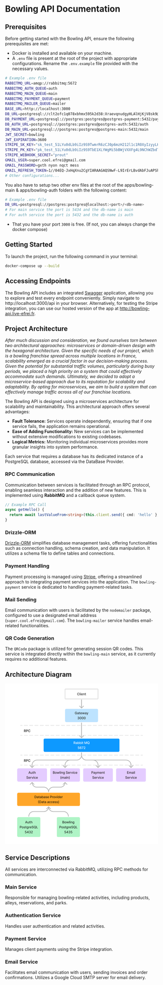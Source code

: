 # Bowling API Documentation

## Prerequisites

Before getting started with the Bowling API, ensure the following prerequisites are met:

- Docker is installed and available on your machine.
- A `.env` file is present at the root of the project with appropriate configurations. Rename the `.env.example` file provided with the necessary values.

```sh
# Example .env file
RABBITMQ_URL=amqp://rabbitmq:5672
RABBITMQ_AUTH_QUEUE=auth
RABBITMQ_MAIN_QUEUE=main
RABBITMQ_PAYMENT_QUEUE=payment
RABBITMQ_MAILER_QUEUE=mailer
BASE_URL=http://localhost:3000
DB_URL=postgresql://clt2ofc1q078xbhmx595k2d38:XraevqnudgyHLAlHjKjV8sk9@37.120.189.116:9009/clt2ofc1q078zbhmx0s5ed7pk
DB_PAYMENT_URL=postgresql://postgres:postgres@postgres-payment:5432/payment
DB_AUTH_URL=postgresql://postgres:postgres@postgres-auth:5432/auth
DB_MAIN_URL=postgresql://postgres:postgres@postgres-main:5432/main
JWT_SECRET=bowling
JWT_EXPIRATION=3600
STRIPE_SK_KEY="sk_test_51LYu0dLb9iIz9S9TwmrR6zCJ0p6mzH212l1c1R0XyIzyyLH5IXHD55Ks5lxo6gWKOPeeHNMmShDUcGr2mgEeQQ0R005kCmJAhe"
STRIPE_PK_KEY="pk_test_51LYu0dLb9iIz9S9TbE1XLYWgMi5bBWjVXXFg4L9NChWZbdTvZ8lW4riLGAJZmzPJfPseScf3YblaIaAY2z9DPWqt00zyd1LNQI"
STRIPE_WEBHOOK_SECRET="prout"
GMAIL_USER=super.cool.efrei@gmail.com
GMAIL_PASSWORD=gxth nyon nqct mess
GMAIL_REFRESH_TOKEN=1//04EQ-JxHqXnu2CgYIARAAGAQSNwF-L9IrErLBvdAbFJuAPShZ44-ZmITLEfGwHTJRtXedbYKWI_4-En-FroZCiQRTuXlyOjz3TW8
# Other configurations...
```

You also have to setup two other env files at the root of the apps/bowling-main & apps/bowling-auth folders with the following content:

```sh
# Example .env file
DB_URL=postgresql://postgres:postgres@localhost:<port>/<db-name>
# For main service the port is 5434 and the db-name is main
# For auth service the port is 5432 and the db-name is auth
```

- That you have your port `3000` is free. (If not, you can always change the docker compose)

## Getting Started

To launch the project, run the following command in your terminal:

```bash
docker-compose up --build
```

## Accessing Endpoints

The Bowling API includes an integrated [Swagger](https://swagger.io/) application, allowing you to explore and test every endpoint conveniently. Simply navigate to http://localhost:3000/api in your browser. Alternatively, for testing the Stripe integration, you can use our hosted version of the app at http://bowling-api.live-efrei.fr.

## Project Architecture

_After much discussion and consideration, we found ourselves torn between two architectural approaches: microservices or domain-driven design with the hexagonal architecture.
Given the specific needs of our project, which is a bowling franchise spread across multiple locations in France, scalability emerged as a crucial factor in our decision-making process.
Given the potential for substantial traffic volumes, particularly during busy periods, we placed a high priority on a system that could effectively accommodate such demands.
Ultimately, we decided to adopt a microservice-based approach due to its reputation for scalability and adaptability.
By opting for microservices, we aim to build a system that can effectively manage traffic across all of our franchise locations._


The Bowling API is designed using a microservices architecture for scalability and maintainability. This architectural approach offers several advantages:

- **Fault Tolerance:** Services operate independently, ensuring that if one service fails, the application remains operational.
- **Ease of Adding Functionality:** New services can be implemented without extensive modifications to existing codebases.
- **Logical Metrics:** Monitoring individual microservices provides more granular insights into system performance.

Each service that requires a database has its dedicated instance of a PostgreSQL database, accessed via the DataBase Provider.

### RPC Communication

Communication between services is facilitated through an RPC protocol, enabling seamless interaction and the addition of new features. This is implemented using **RabbitMQ** and a callback queue system.

```typescript
// Example RPC Call
async getHello() {
  return await lastValueFrom<string>(this.client.send({ cmd: 'hello' }, ''));
}
```

### Drizzle-ORM

[Drizzle-ORM](https://www.npmjs.com/package/drizzle-orm) simplifies database management tasks, offering functionalities such as connection handling, schema creation, and data manipulation. It utilizes a schema file to define tables and connections.

### Payment Handling

Payment processing is managed using [Stripe](https://www.npmjs.com/package/stripe), offering a streamlined approach to integrating payment services into the application. The `bowling-payment` service is dedicated to handling payment-related tasks.

### Mail Sending

Email communication with users is facilitated by the `nodemailer` package, configured to use a designated email address (`super.cool.efrei@gmail.com`). The `bowling-mailer` service handles email-related functionalities.

### QR Code Generation

The `QRCode` package is utilized for generating session QR codes. This service is integrated directly within the `bowling-main` service, as it currently requires no additional features.

## Architecture Diagram

![Architecture Diagram](./Architecture.png)

## Service Descriptions

All services are interconnected via RabbitMQ, utilizing RPC methods for communication.

### Main Service

Responsible for managing bowling-related activities, including products, alleys, reservations, and parks.

### Authentication Service

Handles user authentication and related activities.

### Payment Service

Manages client payments using the Stripe integration.

### Email Service

Facilitates email communication with users, sending invoices and order confirmations. Utilizes a Google Cloud SMTP server for email delivery.
